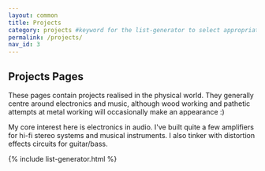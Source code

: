 ```yaml
---
layout: common
title: Projects
category: projects #keyword for the list-generator to select appropriate posts with which to populate the list
permalink: /projects/
nav_id: 3
---
```


## Projects Pages
These pages contain projects realised in the physical world. They generally centre around electronics and music, although wood working and pathetic attempts at metal working will occasionally make an appearance :)

My core interest here is electronics in audio. I've built quite a few amplifiers for hi-fi stereo systems and musical instruments. I also tinker with distortion effects circuits for guitar/bass.

{% include list-generator.html %}
